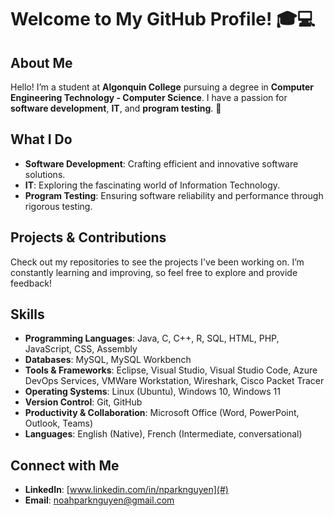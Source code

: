 # Welcome to My GitHub Profile! 🎓💻

## About Me

Hello! I’m a student at **Algonquin College** pursuing a degree in **Computer Engineering Technology - Computer Science**. I have a passion for **software development**, **IT**, and **program testing**. 🚀

## What I Do

- **Software Development**: Crafting efficient and innovative software solutions.
- **IT**: Exploring the fascinating world of Information Technology.
- **Program Testing**: Ensuring software reliability and performance through rigorous testing.

## Projects & Contributions

Check out my repositories to see the projects I've been working on. I’m constantly learning and improving, so feel free to explore and provide feedback!

## Skills

- **Programming Languages**: Java, C, C++, R, SQL, HTML, PHP, JavaScript, CSS, Assembly
- **Databases**: MySQL, MySQL Workbench
- **Tools & Frameworks**: Eclipse, Visual Studio, Visual Studio Code, Azure DevOps Services, VMWare Workstation, Wireshark, Cisco Packet Tracer
- **Operating Systems**: Linux (Ubuntu), Windows 10, Windows 11
- **Version Control**: Git, GitHub
- **Productivity & Collaboration**: Microsoft Office (Word, PowerPoint, Outlook, Teams)
- **Languages**: English (Native), French (Intermediate, conversational)

## Connect with Me

- **LinkedIn**: [www.linkedin.com/in/nparknguyen](#)
- **Email**: [noahparknguyen@gmail.com](noahparknguyen@gmail.com)
